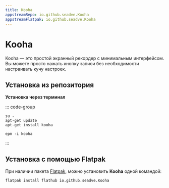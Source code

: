 ```yaml
---
title: Kooha
appstreamRepo: io.github.seadve.Kooha
appstreamFlatpak: io.github.seadve.Kooha
---
```


# Kooha

Kooha — это простой экранный рекордер с минимальным интерфейсом. Вы можете просто нажать кнопку записи без необходимости настраивать кучу настроек.

## Установка из репозитория

<!--@include: ./parts/install/software-repo.md-->

**Установка через терминал**

::: code-group

```shell[apt-get]
su -
apt-get update
apt-get install kooha
```
```shell[epm]
epm -i kooha
```

:::

## Установка c помощью Flatpak

При наличии пакета [Flatpak](/flatpak), можно установить **Kooha** одной командой:

```shell
flatpak install flathub io.github.seadve.Kooha
```

<!--@include: ./parts/install/software-flatpak.md-->